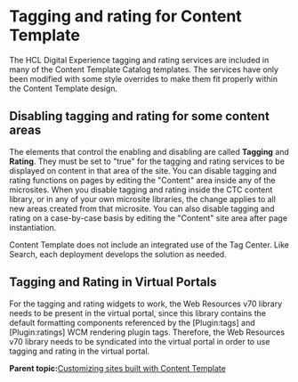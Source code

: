 # Tagging and rating for Content Template 

The HCL Digital Experience tagging and rating services are included in many of the Content Template Catalog templates. The services have only been modified with some style overrides to make them fit properly within the Content Template design.

## Disabling tagging and rating for some content areas

The elements that control the enabling and disabling are called **Tagging** and **Rating**. They must be set to "true" for the tagging and rating services to be displayed on content in that area of the site. You can disable tagging and rating functions on pages by editing the "Content" area inside any of the microsites. When you disable tagging and rating inside the CTC content library, or in any of your own microsite libraries, the change applies to all new areas created from that microsite. You can also disable tagging and rating on a case-by-case basis by editing the "Content" site area after page instantiation.

Content Template does not include an integrated use of the Tag Center. Like Search, each deployment develops the solution as needed.

## Tagging and Rating in Virtual Portals

For the tagging and rating widgets to work, the Web Resources v70 library needs to be present in the virtual portal, since this library contains the default formatting components referenced by the \[Plugin:tags\] and \[Plugin:ratings\] WCM rendering plugin tags. Therefore, the Web Resources v70 library needs to be syndicated into the virtual portal in order to use tagging and rating in the virtual portal.

**Parent topic:**[Customizing sites built with Content Template ](../ctc/ctc_design_custom.md)

